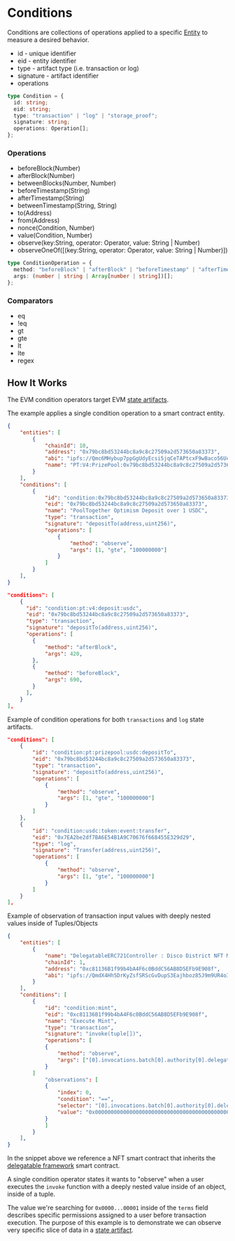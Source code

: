 # Conditions

Conditions are collections of operations applied to a specific [Entity](/architecture/entities) to measure a desired behavior.

- id - unique identifier
- eid - entity identifier
- type - artifact type (i.e. transaction or log)
- signature - artifact identifier
- operations

```ts
type Condition = {
  id: string;
  eid: string;
  type: "transaction" | "log" | "storage_proof";
  signature: string;
  operations: Operation[];
};
```
### Operations

- beforeBlock(Number)
- afterBlock(Number)
- betweenBlocks(Number, Number)
- beforeTimestamp(String)
- afterTimestamp(String)
- betweenTimestamp(String, String)
- to(Address)
- from(Address)
- nonce(Condition, Number)
- value(Condition, Number)
- observe(key:String, operator: Operator, value: String | Number)
- observeOneOf([(key:String, operator: Operator, value: String | Number)])


```ts
type ConditionOperation = {
  method: "beforeBlock" | "afterBlock" | "beforeTimestamp" | "afterTimestamp" | "to" | "from" | "nonce" | "value" | "observe" | "observeOneOf";
  args: (number | string | Array[number | string])[];
};
```

### Comparators
- eq
- !eq
- gt
- gte
- lt
- lte
- regex

## How It Works

The EVM condition operators target EVM [state artifacts](/architecture/state-artifacts.md).

The example applies a single condition operation to a smart contract entity.

```json
{
    "entities": [
		{
			"chainId": 10,
			"address": "0x79bc8bd53244bc8a9c8c27509a2d573650a83373",
			"abi": "ipfs://Qmc6MHybup7ppGgUdyEcsi5jqCeTAPtcxF9wBaco56Uc1H",
			"name": "PT:V4:PrizePool:0x79bc8bd53244bc8a9c8c27509a2d573650a83373:Optimism"
		}
	],
	"conditions": [
		{
			"id": "condition:0x79bc8bd53244bc8a9c8c27509a2d573650a83373:depositTo:gte:100000000",
			"eid": "0x79bc8bd53244bc8a9c8c27509a2d573650a83373",
			"name": "PoolTogether Optimism Deposit over 1 USDC",
			"type": "transaction",
			"signature": "depositTo(address,uint256)",
			"operations": [
				{
					"method": "observe",
					"args": [1, "gte", "100000000"]
				}
			]
		}
	],
}
```



```json
"conditions": [
    {
      "id": "condition:pt:v4:deposit:usdc",
      "eid": "0x79bc8bd53244bc8a9c8c27509a2d573650a83373",
      "type": "transaction",
      "signature": "depositTo(address,uint256)",
      "operations": [
        {
            "method": "afterBlock",
            "args": 420,
        },
        {
            "method": "beforeBlock",
            "args": 690,
        }
      ],
    }
],
```

Example of condition operations for both `transactions` and `log` state artifacts.
```json
"conditions": [
    {
        "id": "condition:pt:prizepool:usdc:depositTo",
        "eid": "0x79bc8bd53244bc8a9c8c27509a2d573650a83373",
        "type": "transaction",
        "signature": "depositTo(address,uint256)",
		"operations": [
			{
				"method": "observe",
				"args": [1, "gte", "100000000"]
			}
		]
    },
    {
        "id": "condition:usdc:token:event:transfer",
        "eid": "0x7EA2be2df7BA6E54B1A9C70676f668455E329d29",
        "type": "log",
        "signature": "Transfer(address,uint256)",
        "operations": [
			{
				"method": "observe",
				"args": [1, "gte", "100000000"]
			}
		]
    }
],
```

Example of observation of transaction input values with deeply nested values inside of Tuples/Objects
```json
{
    "entities": [
        {
            "name": "DelegatableERC721Controller : Disco District NFT Minter",
            "chainId": 1,
            "address": "0xc81136B1f99b4bA4F6c0BddC56AB8D5EFb9E908f",
            "abi": "ipfs://QmdX4Hh5DrKyZsfSRScGvDupS3Eajhboz85J9m9UR4o3i9"
        }
    ],
    "conditions": [
        {
            "id": "condition:mint",
            "eid": "0xc81136B1f99b4bA4F6c0BddC56AB8D5EFb9E908f",
            "name": "Execute Mint",
            "type": "transaction",
            "signature": "invoke(tuple[])",
			"operations": [
			{
				"method": "observe",
				"args": ["[0].invocations.batch[0].authority[0].delegation.caveats[0].terms", "eq", "0x0000000000000000000000000000000000000000000000000000000000000001"]
			}
		]
            "observations": [
            {
                "index": 0,
                "condition": "==",
                "selector": "[0].invocations.batch[0].authority[0].delegation.caveats[0].terms",
                "value": "0x0000000000000000000000000000000000000000000000000000000000000001"
            }
            ]
        }
    ],
}
```
In the snippet above we reference a NFT smart contract that inherits the [delegatable framework](https://delegatable.org/) smart contract.

A single condition operator states it wants to "observe" when a user executes the `invoke` function with a deeply nested value inside of an object, inside of a tuple.

The value we're searching for `0x0000...00001` inside of the `terms` field describes specific permissions assigned to a user before transaction execution. The purpose of this example is to demonstrate we can observe very specific slice of data in a [state artifact](/architecture/state-artifacts.md). 
